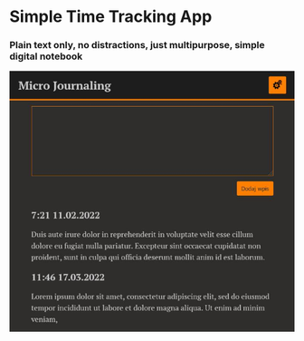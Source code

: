 # Simple Time Tracking App
### Plain text only, no distractions, just multipurpose, simple digital notebook

![preview](screen.jpg)